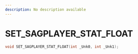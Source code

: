 ```yaml
---
description: No description available 
---
```


# SET_SAGPLAYER_STAT_FLOAT

```cpp
void SET_SAGPLAYER_STAT_FLOAT(int _Unk0, int _Unk1);
```